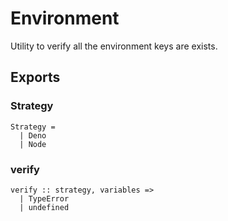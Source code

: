 # Environment

Utility to verify all the environment keys are exists.

## Exports

### Strategy

```
Strategy =
  | Deno
  | Node
```

### verify

```
verify :: strategy, variables =>
  | TypeError
  | undefined
```
